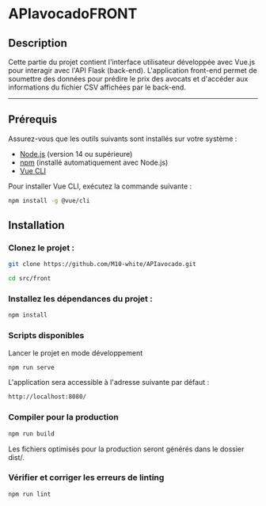 # APIavocadoFRONT

## Description

Cette partie du projet contient l'interface utilisateur développée avec Vue.js pour interagir avec l'API Flask (back-end). L'application front-end permet de soumettre des données pour prédire le prix des avocats et d'accéder aux informations du fichier CSV affichées par le back-end.

---

## Prérequis

Assurez-vous que les outils suivants sont installés sur votre système :

- [Node.js](https://nodejs.org/) (version 14 ou supérieure)
- [npm](https://www.npmjs.com/) (installé automatiquement avec Node.js)
- [Vue CLI](https://cli.vuejs.org/)

Pour installer Vue CLI, exécutez la commande suivante :
```bash
npm install -g @vue/cli
```

## Installation
### Clonez le projet :
```bash
git clone https://github.com/M10-white/APIavocado.git
```
```bash
cd src/front
```

### Installez les dépendances du projet :
```bash
npm install
```

### Scripts disponibles
Lancer le projet en mode développement
```bash
npm run serve
```

L'application sera accessible à l'adresse suivante par défaut :
```bash
http://localhost:8080/
```

### Compiler pour la production
```bash
npm run build
```

Les fichiers optimisés pour la production seront générés dans le dossier dist/.

### Vérifier et corriger les erreurs de linting
```bash
npm run lint
```
